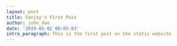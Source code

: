```yaml
---
layout: post
title: Sanjay's First Post
author: john_doe
date: '2019-05-02 00:05:03'
intro_paragraph: This is the first post on the static website
---
```


